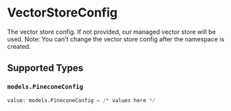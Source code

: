# VectorStoreConfig

The vector store config. If not provided, our managed vector store will be used. Note: You can't change the vector store config after the namespace is created.


## Supported Types

### `models.PineconeConfig`

```python
value: models.PineconeConfig = /* values here */
```

